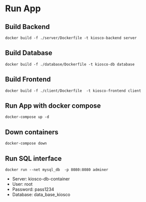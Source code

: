 # Run App

## Build Backend

```shell
docker build -f ./server/Dockerfile -t kiosco-backend server
```

## Build Database 

```shell
docker build -f ./database/Dockerfile -t kiosco-db database
```

## Build Frontend

```shell
docker build -f ./client/Dockerfile  -t kiosco-frontend client
```

## Run App with docker compose

```shell
docker-compose up -d
```

## Down containers

```shell
docker-compose down
```

## Run SQL interface
```shell
docker run --net mysql_db  -p 8080:8080 adminer
```
 - Server: kiosco-db-container
 - User: root
 - Password: pass1234
 - Database: data_base_kiosco
